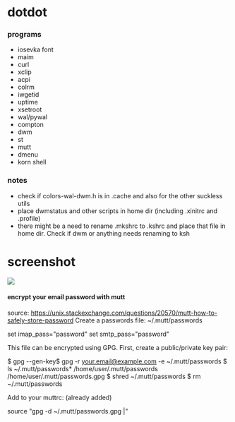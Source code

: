 # dotdot

### programs

* iosevka font
* maim 
* curl
* xclip
* acpi 
* colrm
* iwgetid
* uptime 
* xsetroot
* wal/pywal
* compton
* dwm
* st
* mutt
* dmenu
* korn shell

### notes

* check if colors-wal-dwm.h is in .cache and also for the other suckless utils
* place dwmstatus and other scripts in home dir (including .xinitrc and .profile) 
* there might be a need to rename .mkshrc to .kshrc and place that file in home dir. Check if dwm or anything needs renaming to ksh 

# screenshot
![](https://0x0.st/-_cl.png)
#### encrypt your email password with mutt
source: https://unix.stackexchange.com/questions/20570/mutt-how-to-safely-store-password
Create a passwords file: ~/.mutt/passwords

set imap_pass="password"
set smtp_pass="password"

This file can be encrypted using GPG. First, create a public/private key pair:

$ gpg --gen-key$ gpg -r your.email@example.com -e ~/.mutt/passwords
$ ls ~/.mutt/passwords*
/home/user/.mutt/passwords   /home/user/.mutt/passwords.gpg
$ shred ~/.mutt/passwords
$ rm ~/.mutt/passwords

Add to your muttrc: (already added)

source "gpg -d ~/.mutt/passwords.gpg |"

